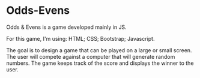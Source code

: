 # Odds-Evens
Odds & Evens is a game developed mainly in JS.

For this game, I'm using:
HTML;
CSS;
Bootstrap;
Javascript.

The goal is to design a game that can be played on a large or small screen.
The user will compete against a computer that will generate random numbers.
The game keeps track of the score and displays the winner to the user.

